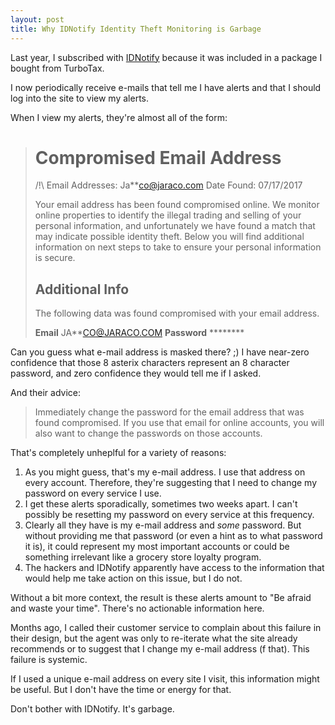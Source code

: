```yaml
---
layout: post
title: Why IDNotify Identity Theft Monitoring is Garbage
---
```


Last year, I subscribed with [IDNotify](https://idnotify.com) because it was included in a package I bought from TurboTax.

I now periodically receive e-mails that tell me I have alerts and that I should log into the site to view my alerts.

When I view my alerts, they're almost all of the form:

> # Compromised Email Address
>
> /!\\ Email Addresses: Ja**co@jaraco.com
> Date Found: 07/17/2017
>
> Your email address has been found compromised online. We monitor online properties to identify the illegal trading and selling of your personal information, and unfortunately we have found a match that may indicate possible identity theft. Below you will find additional information on next steps to take to ensure your personal information is secure.
>
> ## Additional Info
>
> The following data was found compromised with your email address.
>
> **Email** JA\*\*CO@JARACO.COM **Password** \*\*\*\*\*\*\*\*

Can you guess what e-mail address is masked there? ;)  I have near-zero confidence that those 8 asterix characters represent an 8 character password, and zero confidence they would tell me if I asked.

And their advice:

> Immediately change the password for the email address that was found compromised. If you use that email for online accounts, you will also want to change the passwords on those accounts.

That's completely unheplful for a variety of reasons:

1. As you might guess, that's my e-mail address. I use that address on every account. Therefore, they're suggesting that I need to change my password on every service I use.
2. I get these alerts sporadically, sometimes two weeks apart. I can't possibly be resetting my password on every service at this frequency.
3. Clearly all they have is my e-mail address and _some_ password. But without providing me that password (or even a hint as to what password it is), it could represent my most important accounts or could be something irrelevant like a grocery store loyalty program.
4. The hackers and IDNotify apparently have access to the information that would help me take action on this issue, but I do not.

Without a bit more context, the result is these alerts amount to "Be afraid and waste your time". There's no actionable information here.

Months ago, I called their customer service to complain about this failure in their design, but the agent was only to re-iterate what the site already recommends or to suggest that I change my e-mail address (f that). This failure is systemic.

If I used a unique e-mail address on every site I visit, this information might be useful. But I don't have the time or energy for that.

Don't bother with IDNotify. It's garbage.
